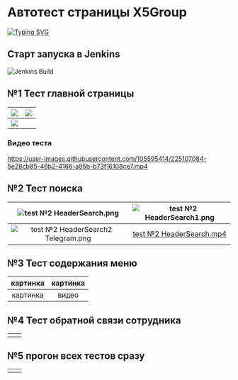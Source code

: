 #   Автотест страницы X5Group 

[![Typing SVG](https://readme-typing-svg.herokuapp.com?color=%2336BCF7&lines=Автотест+страницы+X5Group)](https://www.x5.ru/ru/)

<h2>  Старт запуска в Jenkins </h2>

<img title="Jenkins Build" src="https://github.com/Taygib/X5Group_Test/blob/FiveTests/materials/screens/Jenkins%20Start.png?raw=true">


<h2> №1 Тест главной страницы </h2>

| <img src="materials/screens/test%20%E2%84%961%20MainPage.png?raw=true"> | <img src="materials/screens/test%20%E2%84%961%20MainPage1.png?raw=true"> |
|:-----------------------------------------------------------------------------------------------------------------------------:|:------------------------------------------------------------------------:|
|  <img src="materials/screens/test%20%E2%84%961%20MainPage2%20Telegram.png?raw=true">|                                                                          | 

### Видео теста 
https://user-images.githubusercontent.com/105595414/225107084-5e28cb85-46b2-4166-a95b-b73f16108ce7.mp4


<h2> №2 Тест поиска </h2>

|![test №2 HeaderSearch.png](materials%2Fscreens%2Ftest%20%E2%84%962%20HeaderSearch.png)|![test №2 HeaderSearch1.png](materials%2Fscreens%2Ftest%20%E2%84%962%20HeaderSearch1.png)|
|:---:|:---:|
|![test №2 HeaderSearch2 Telegram.png](materials%2Fscreens%2Ftest%20%E2%84%962%20HeaderSearch2%20Telegram.png)|[test №2 HeaderSearch.mp4](materials%2Fvideo%2Ftest%20%E2%84%962%20HeaderSearch.mp4)|

<h2> №3 Тест содержания меню </h2>

|   картинка   | картинка |
|:------------:|:--------:|
| картинка  |  видео   |

<h2> №4 Тест обратной связи сотрудника </h2>

|||
|:---:|:---:|
|||

<h2> №5 прогон всех тестов сразу </h2>

|||
|:---:|:---:|
|||